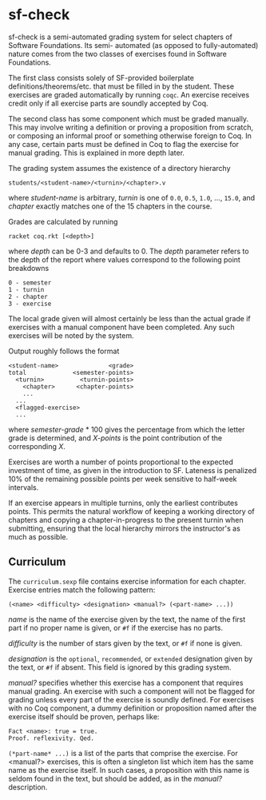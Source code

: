sf-check
========

sf-check is a semi-automated grading system for select chapters of Software Foundations. Its semi-
automated (as opposed to fully-automated) nature comes from the two classes of exercises found in
Software Foundations.

The first class consists solely of SF-provided boilerplate definitions/theorems/etc. that must be 
filled in by the student. These exercises are graded automatically by running `coqc`. An exercise 
receives credit only if all exercise parts are soundly accepted by Coq.

The second class has some component which must be graded manually. This may involve writing a 
definition or proving a proposition from scratch, or composing an informal proof or something 
otherwise foreign to Coq. In any case, certain parts must be defined in Coq to flag the exercise 
for manual grading. This is explained in more depth later.

The grading system assumes the existence of a directory hierarchy

    students/<student-name>/<turnin>/<chapter>.v

where *student-name* is arbitrary, *turnin* is one of `0.0`, `0.5`, `1.0`, ..., `15.0`, and *chapter* 
exactly matches one of the 15 chapters in the course.

Grades are calculated by running

    racket coq.rkt [<depth>]

where *depth* can be 0-3 and defaults to 0. The *depth* parameter refers to the depth of the report 
where values correspond to the following point breakdowns

    0 - semester
    1 - turnin
    2 - chapter
    3 - exercise

The local grade given will almost certainly be less than the actual grade if exercises with a manual 
component have been completed. Any such exercises will be noted by the system.

Output roughly follows the format

    <student-name>              <grade>
    total             <semester-points>
      <turnin>          <turnin-points>
        <chapter>      <chapter-points>
        ...
      ...
      <flagged-exercise>
      ...

where *semester-grade* * 100 gives the percentage from which the letter grade is determined, and 
*X-points* is the point contribution of the corresponding *X*.

Exercises are worth a number of points proportional to the expected investment of time, as given in the 
introduction to SF. Lateness is penalized 10% of the remaining possible points per week sensitive to 
half-week intervals.

If an exercise appears in multiple turnins, only the earliest contributes points. This permits the 
natural workflow of keeping a working directory of chapters and copying a chapter-in-progress to 
the present turnin when submitting, ensuring that the local hierarchy mirrors the instructor's as 
much as possible.

## Curriculum

The `curriculum.sexp` file contains exercise information for each chapter. Exercise entries match the 
following pattern:

    (<name> <difficulty> <designation> <manual?> (<part-name> ...))

*name* is the name of the exercise given by the text, the name of the first part if no proper name is 
given, or `#f` if the exercise has no parts.

*difficulty* is the number of stars given by the text, or `#f` if none is given.

*designation* is the `optional`, `recommended`, or `extended` designation given by the text, or `#f` if 
absent. This field is ignored by this grading system.

*manual?* specifies whether this exercise has a component that requires manual grading. An exercise with 
such a component will not be flagged for grading unless every part of the exercise is soundly defined. 
For exercises with no Coq component, a dummy definition or proposition named after the exercise itself 
should be proven, perhaps like:

    Fact <name>: true = true.
    Proof. reflexivity. Qed.

`(*part-name* ...)` is a list of the parts that comprise the exercise. For <manual?> exercises, this is 
often a singleton list which item has the same name as the exercise itself. In such cases, a proposition 
with this name is seldom found in the text, but should be added, as in the *manual?* description.
